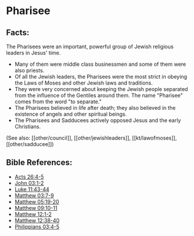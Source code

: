 # Pharisee #

## Facts: ##

The Pharisees were an important, powerful group of Jewish religious leaders in Jesus' time.

* Many of them were middle class businessmen and some of them were also priests.
* Of all the Jewish leaders, the Pharisees were the most strict in obeying the Laws of Moses and other Jewish laws and traditions.
* They were very concerned about keeping the Jewish people separated from the influence of the Gentiles around them. The name "Pharisee" comes from the word "to separate."
* The Pharisees believed in life after death; they also believed in the existence of angels and other spiritual beings.
* The Pharisees and Sadducees actively opposed Jesus and the early Christians.

(See also: [[other/council]], [[other/jewishleaders]], [[kt/lawofmoses]], [[other/sadducee]])

## Bible References: ##

* [Acts 26:4-5](en/tn/act/help/26/04)
* [John 03:1-2](en/tn/jhn/help/03/01)
* [Luke 11:43-44](en/tn/luk/help/11/43)
* [Matthew 03:7-9](en/tn/mat/help/03/07)
* [Matthew 05:19-20](en/tn/mat/help/05/19)
* [Matthew 09:10-11](en/tn/mat/help/09/10)
* [Matthew 12:1-2](en/tn/mat/help/12/01)
* [Matthew 12:38-40](en/tn/mat/help/12/38)
* [Philippians 03:4-5](en/tn/php/help/03/04)